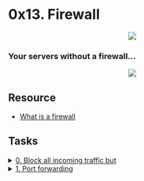 # 0x13. Firewall 

<p align="center" />
  <img src="https://s3.amazonaws.com/intranet-projects-files/holbertonschool-sysadmin_devops/284/V1HjQ1Y.png" />
</p>

### Your servers without a firewall...

<p align="center" />
  <img src="https://s3.amazonaws.com/intranet-projects-files/holbertonschool-sysadmin_devops/155/holbertonschool-firewall.gif" />
</p>


## Resource

- [What is a firewall](https://en.wikipedia.org/wiki/Firewall_%28computing%29) 

## Tasks

<details>
<summary><a href="./0-block_all_incoming_traffic_but">0. Block all incoming traffic but</a></summary><br>
<a href='https://postimages.org/' target='_blank'><img src='https://i.postimg.cc/qq0ZGZVq/image.png' border='0' alt='image'/></a>
</details>

<details>
<summary><a href="./100-port_forwarding">1. Port forwarding</a></summary><br>

Firewalls can not only filter requests, they can also forward them.

Requirements:

	- Configure web-01 so that its firewall redirects port `8080/TCP` to port `80/TCP`.
	- Your answer file should be a copy of the `ufw` configuration file that you modified to make this happen
Terminal in `web-01`:

```sh
root@03-web-01:~# netstat -lpn
Active Internet connections (only servers)
Proto Recv-Q Send-Q Local Address           Foreign Address         State       PID/Program name
tcp        0      0 0.0.0.0:80              0.0.0.0:*               LISTEN      2473/nginx
tcp        0      0 0.0.0.0:22              0.0.0.0:*               LISTEN      978/sshd
tcp6       0      0 :::80                   :::*                    LISTEN      2473/nginx
tcp6       0      0 :::22                   :::*                    LISTEN      978/sshd
udp        0      0 0.0.0.0:68              0.0.0.0:*                           594/dhclient
udp        0      0 0.0.0.0:54432           0.0.0.0:*                           594/dhclient
udp6       0      0 :::32563                :::*                                594/dhclient
Active UNIX domain sockets (only servers)
Proto RefCnt Flags       Type       State         I-Node   PID/Program name    Path
unix  2      [ ACC ]     SEQPACKET  LISTENING     7175     433/systemd-udevd   /run/udev/control
unix  2      [ ACC ]     STREAM     LISTENING     6505     1/init              @/com/ubuntu/upstart
unix  2      [ ACC ]     STREAM     LISTENING     8048     741/dbus-daemon     /var/run/dbus/system_bus_socket
unix  2      [ ACC ]     STREAM     LISTENING     8419     987/acpid           /var/run/acpid.socket
root@03-web-01:~#
root@03-web-01:~# grep listen /etc/nginx/sites-enabled/default
    listen 80 default_server;
    listen [::]:80 default_server ipv6only=on;
    # pass the PHP scripts to FastCGI server listening on 127.0.0.1:9000
#   listen 8000;
#   listen somename:8080;
#   listen 443;
root@03-web-01:~#
```

- My web server `nginx` is only listening on port `80`
- `netstat` shows that nothing is listening on `8080`
Terminal in `web-02`:

```sh
ubuntu@03-web-02:~$ curl -sI web-01.holberton.online:80
HTTP/1.1 200 OK
Server: nginx/1.4.6 (Ubuntu)
Date: Tue, 07 Mar 2017 02:14:41 GMT
Content-Type: text/html
Content-Length: 612
Last-Modified: Tue, 04 Mar 2014 11:46:45 GMT
Connection: keep-alive
ETag: "5315bd25-264"
Accept-Ranges: bytes

ubuntu@03-web-02:~$ curl -sI web-01.holberton.online:8080
HTTP/1.1 200 OK
Server: nginx/1.4.6 (Ubuntu)
Date: Tue, 07 Mar 2017 02:14:43 GMT
Content-Type: text/html
Content-Length: 612
Last-Modified: Tue, 04 Mar 2014 11:46:45 GMT
Connection: keep-alive
ETag: "5315bd25-264"
Accept-Ranges: bytes

ubuntu@03-web-02:~$
```
I use curl to query `web-01.holberton.online`, and since my firewall is forwarding the ports, I get a `HTTP 200` response on port `80/TCP` and also on port `8080/TCP`.

</details>
